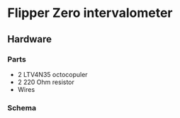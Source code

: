 # Flipper Zero intervalometer

## Hardware

### Parts
+ 2 LTV4N35 octocopuler
+ 2 220 Ohm resistor
+ Wires

### Schema


